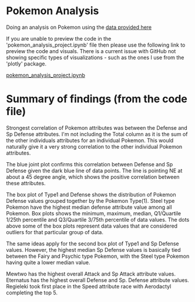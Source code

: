 # Pokemon Analysis
Doing an analysis on Pokemon using the [data provided here](https://github.com/lgreski/pokemonData)

If you are unable to preview the code in the 'pokemon_analysis_project.ipynb' file then please use
the following link to preview the code and visuals. There is a current issue with GitHub not
showing specific types of visualizations - such as the ones I use from the 'plotly' package.

[pokemon_analysis_project.ipynb](https://nbviewer.jupyter.org/github/calvintirrell/Pokemon_Analysis/blob/main/pokemon_analysis_project.ipynb)

# Summary of findings (from the code file)

Strongest correlation of Pokemon attributes was between the Defense and Sp Defense attributes.
I'm not including the Total column as it is the sum of the other individuals attributes for an individual Pokemon.
This would naturally give it a very strong correlation to the other individual Pokemon attributes.

The blue joint plot confirms this correlation between Defense and Sp Defense given the dark blue line of data points.
The line is pointing NE at about a 45 degree angle, which shows the positive correlation between these attributes.

The box plot of Type1 and Defense shows the distribution of Pokemon Defense values grouped together by the Pokemon Type(1).
Steel type Pokemon have the highest median defense attribute value among all Pokemon.
Box plots shows the minimum, maximum, median, Q1/Quartile 1/25th percentile and Q3/Quartile 3/75th percentile of data values.
The dots above some of the box plots represent data values that are considered outliers for that particular group of data.

The same ideas apply for the second box plot of Type1 and Sp Defense values. However, the highest median Sp Defense values is
basically tied between the Fairy and Psychic type Pokemon, with the Steel type Pokemon having quite a lower median value.

Mewtwo has the highest overall Attack and Sp Attack attribute values. Eternatus has the highest overall Defense and
Sp. Defense attribute values. Regieleki took first place in the Speed attribute race with Aerodactyl completing the top 5.
